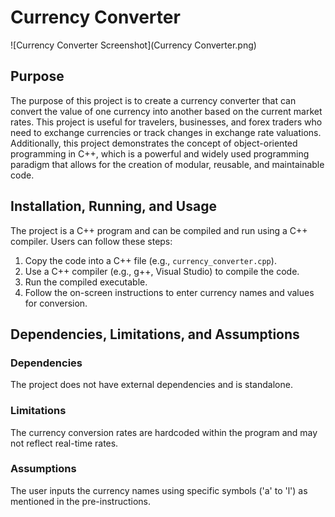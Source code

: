 # Currency Converter
![Currency Converter Screenshot](Currency Converter.png)

## Purpose
The purpose of this project is to create a currency converter that can convert the value of one currency into another based on the current market rates. This project is useful for travelers, businesses, and forex traders who need to exchange currencies or track changes in exchange rate valuations. Additionally, this project demonstrates the concept of object-oriented programming in C++, which is a powerful and widely used programming paradigm that allows for the creation of modular, reusable, and maintainable code.

## Installation, Running, and Usage
The project is a C++ program and can be compiled and run using a C++ compiler. Users can follow these steps:

1. Copy the code into a C++ file (e.g., `currency_converter.cpp`).
2. Use a C++ compiler (e.g., g++, Visual Studio) to compile the code.
3. Run the compiled executable.
4. Follow the on-screen instructions to enter currency names and values for conversion.

## Dependencies, Limitations, and Assumptions

### Dependencies
The project does not have external dependencies and is standalone.

### Limitations
The currency conversion rates are hardcoded within the program and may not reflect real-time rates.

### Assumptions
The user inputs the currency names using specific symbols ('a' to 'l') as mentioned in the pre-instructions.
